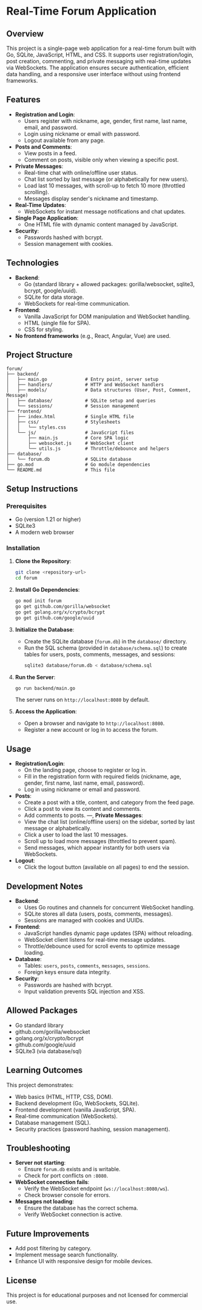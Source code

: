 # Real-Time Forum Application

## Overview
This project is a single-page web application for a real-time forum built with Go, SQLite, JavaScript, HTML, and CSS. It supports user registration/login, post creation, commenting, and private messaging with real-time updates via WebSockets. The application ensures secure authentication, efficient data handling, and a responsive user interface without using frontend frameworks.

## Features
- **Registration and Login**:
  - Users register with nickname, age, gender, first name, last name, email, and password.
  - Login using nickname or email with password.
  - Logout available from any page.
- **Posts and Comments**:
  - View posts in a feed.
  - Comment on posts, visible only when viewing a specific post.
- **Private Messages**:
  - Real-time chat with online/offline user status.
  - Chat list sorted by last message (or alphabetically for new users).
  - Load last 10 messages, with scroll-up to fetch 10 more (throttled scrolling).
  - Messages display sender's nickname and timestamp.
- **Real-Time Updates**:
  - WebSockets for instant message notifications and chat updates.
- **Single Page Application**:
  - One HTML file with dynamic content managed by JavaScript.
- **Security**:
  - Passwords hashed with bcrypt.
  - Session management with cookies.

## Technologies
- **Backend**:
  - Go (standard library + allowed packages: gorilla/websocket, sqlite3, bcrypt, google/uuid).
  - SQLite for data storage.
  - WebSockets for real-time communication.
- **Frontend**:
  - Vanilla JavaScript for DOM manipulation and WebSocket handling.
  - HTML (single file for SPA).
  - CSS for styling.
- **No frontend frameworks** (e.g., React, Angular, Vue) are used.

## Project Structure
```
forum/
├── backend/
│   ├── main.go              # Entry point, server setup
│   ├── handlers/            # HTTP and WebSocket handlers
│   ├── models/              # Data structures (User, Post, Comment, Message)
│   ├── database/            # SQLite setup and queries
│   └── sessions/            # Session management
├── frontend/
│   ├── index.html           # Single HTML file
│   ├── css/                 # Stylesheets
│   │   └── styles.css
│   └── js/                  # JavaScript files
│       ├── main.js          # Core SPA logic
│       ├── websocket.js     # WebSocket client
│       └── utils.js         # Throttle/debounce and helpers
├── database/
│   └── forum.db             # SQLite database
├── go.mod                   # Go module dependencies
└── README.md                # This file
```



## Setup Instructions
### Prerequisites
- Go (version 1.21 or higher)
- SQLite3
- A modern web browser

### Installation
1. **Clone the Repository**:
   ```bash
   git clone <repository-url>
   cd forum
   ```

2. **Install Go Dependencies**:
   ```bash
   go mod init forum
   go get github.com/gorilla/websocket
   go get golang.org/x/crypto/bcrypt
   go get github.com/google/uuid
   ```

3. **Initialize the Database**:
   - Create the SQLite database (`forum.db`) in the `database/` directory.
   - Run the SQL schema (provided in `database/schema.sql`) to create tables for users, posts, comments, messages, and sessions:
     ```bash
     sqlite3 database/forum.db < database/schema.sql
     ```

4. **Run the Server**:
   ```bash
   go run backend/main.go
   ```
   The server runs on `http://localhost:8080` by default.

5. **Access the Application**:
   - Open a browser and navigate to `http://localhost:8080`.
   - Register a new account or log in to access the forum.

## Usage
- **Registration/Login**:
  - On the landing page, choose to register or log in.
  - Fill in the registration form with required fields (nickname, age, gender, first name, last name, email, password).
  - Log in using nickname or email and password.
- **Posts**:
  - Create a post with a title, content, and category from the feed page.
  - Click a post to view its content and comments.
  - Add comments to posts.
 —, **Private Messages**:
  - View the chat list (online/offline users) on the sidebar, sorted by last message or alphabetically.
  - Click a user to load the last 10 messages.
  - Scroll up to load more messages (throttled to prevent spam).
  - Send messages, which appear instantly for both users via WebSockets.
- **Logout**:
  - Click the logout button (available on all pages) to end the session.

## Development Notes
- **Backend**:
  - Uses Go routines and channels for concurrent WebSocket handling.
  - SQLite stores all data (users, posts, comments, messages).
  - Sessions are managed with cookies and UUIDs.
- **Frontend**:
  - JavaScript handles dynamic page updates (SPA) without reloading.
  - WebSocket client listens for real-time message updates.
  - Throttle/debounce used for scroll events to optimize message loading.
- **Database**:
  - Tables: `users`, `posts`, `comments`, `messages`, `sessions`.
  - Foreign keys ensure data integrity.
- **Security**:
  - Passwords are hashed with bcrypt.
  - Input validation prevents SQL injection and XSS.

## Allowed Packages
- Go standard library
- github.com/gorilla/websocket
- golang.org/x/crypto/bcrypt
- github.com/google/uuid
- SQLite3 (via database/sql)

## Learning Outcomes
This project demonstrates:
- Web basics (HTML, HTTP, CSS, DOM).
- Backend development (Go, WebSockets, SQLite).
- Frontend development (vanilla JavaScript, SPA).
- Real-time communication (WebSockets).
- Database management (SQL).
- Security practices (password hashing, session management).

## Troubleshooting
- **Server not starting**:
  - Ensure `forum.db` exists and is writable.
  - Check for port conflicts on `:8080`.
- **WebSocket connection fails**:
  - Verify the WebSocket endpoint (`ws://localhost:8080/ws`).
  - Check browser console for errors.
- **Messages not loading**:
  - Ensure the database has the correct schema.
  - Verify WebSocket connection is active.

## Future Improvements
- Add post filtering by category.
- Implement message search functionality.
- Enhance UI with responsive design for mobile devices.

## License
This project is for educational purposes and not licensed for commercial use.